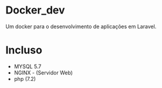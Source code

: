 # Docker_dev
Um docker para o desenvolvimento de aplicações em Laravel.

# Incluso

  - MYSQL 5.7
  - NGINX - (Servidor Web)
  - php (7.2)
